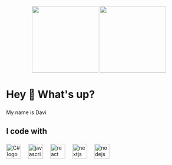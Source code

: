 <div align="center">
  <img height="180" src="https://media.tenor.com/u-lKkJ3heBkAAAAj/fnaf-fnaf-world.gif" />
  <img height="180" src="https://static.wikia.nocookie.net/pizzaria-freddy-fazbear/images/8/84/IdleFredbear.gif/revision/latest/thumbnail/width/360/height/360?cb=20160224185157&path-prefix=pt-br" />
</div>

<h1 align="left">Hey 👋 What's up?</h1>

###

<p align="left">My name is Davi</p>

###

<h2 align="left">I code with</h2>

###

<div align="left">
 <img src="https://www.vikingsoftware.com/wp-content/uploads/2024/02/C.png" height="40" alt="C# logo"  />
  <img width="12" />
  <img src="https://cdn.jsdelivr.net/gh/devicons/devicon/icons/javascript/javascript-original.svg" height="40" alt="javascript logo"  />
  <img width="12" />
  <img src="https://cdn.jsdelivr.net/gh/devicons/devicon/icons/react/react-original.svg" height="40" alt="react logo"  />
  <img width="12" />
  <img src="https://cdn.jsdelivr.net/gh/devicons/devicon/icons/nextjs/nextjs-original.svg" height="40" alt="nextjs logo"  />
  <img width="12" />
  <img src="https://cdn.jsdelivr.net/gh/devicons/devicon/icons/nodejs/nodejs-original.svg" height="40" alt="nodejs logo"  />
</div>
